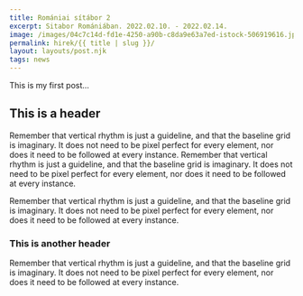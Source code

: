 ```yaml
---
title: Romániai sítábor 2
excerpt: Sitabor Romániában. 2022.02.10. - 2022.02.14.
image: /images/04c7c14d-fd1e-4250-a90b-c8da9e63a7ed-istock-506919616.jpg
permalink: hirek/{{ title | slug }}/
layout: layouts/post.njk
tags: news
---
```


This is my first post...

## This is a header

Remember that vertical rhythm is just a guideline, and that the baseline grid is imaginary. It does not need to be pixel perfect for every element, nor does it need to be followed at every instance. Remember that vertical rhythm is just a guideline, and that the baseline grid is imaginary. It does not need to be pixel perfect for every element, nor does it need to be followed at every instance.

Remember that vertical rhythm is just a guideline, and that the baseline grid is imaginary. It does not need to be pixel perfect for every element, nor does it need to be followed at every instance.

### This is another header

Remember that vertical rhythm is just a guideline, and that the baseline grid is imaginary. It does not need to be pixel perfect for every element, nor does it need to be followed at every instance.
